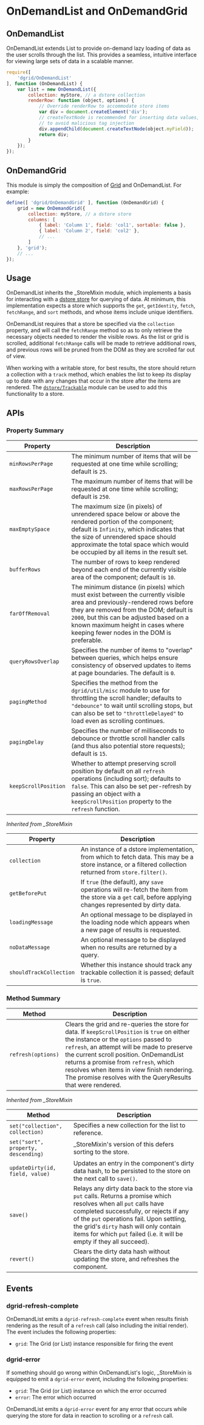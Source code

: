 # OnDemandList and OnDemandGrid

## OnDemandList

OnDemandList extends List to provide on-demand lazy loading of data as the user
scrolls through the list. This provides a seamless, intuitive interface for
viewing large sets of data in a scalable manner.

```js
require([
    'dgrid/OnDemandList'
], function (OnDemandList) {
    var list = new OnDemandList({
        collection: myStore, // a dstore collection
        renderRow: function (object, options) {
            // Override renderRow to accommodate store items
            var div = document.createElement('div');
            // createTextNode is recommended for inserting data values,
            // to avoid malicious tag injection
            div.appendChild(document.createTextNode(object.myField));
            return div;
        }
    });
});
```

## OnDemandGrid

This module is simply the composition of [Grid](Grid.md) and OnDemandList. For example:

```js
define([ 'dgrid/OnDemandGrid' ], function (OnDemandGrid) {
    grid = new OnDemandGrid({
        collection: myStore, // a dstore store
        columns: [
            { label: 'Column 1', field: 'col1', sortable: false },
            { label: 'Column 2', field: 'col2' },
            // ...
        ]
    }, 'grid');
    // ...
});
```

## Usage

OnDemandList inherits the \_StoreMixin module, which implements a basis for
interacting with a [dstore store](https://github.com/SitePen/dstore) for querying of
data. At minimum, this implementation expects a store which supports the `get`,
`getIdentity`, `fetch`, `fetchRange`, and `sort` methods, and whose items include
unique identifiers.

OnDemandList requires that a store be specified via the `collection` property, and
will call the `fetchRange` method so as to only retrieve the necessary objects
needed to render the visible rows. As the list or grid is scrolled, additional
`fetchRange` calls will be made to retrieve additional rows, and previous rows
will be pruned from the DOM as they are scrolled far out of view.

When working with a writable store, for best results, the store should return
a collection with a `track` method, which enables the list to keep its
display up to date with any changes that occur in the store after the items are
rendered. The
[`dstore/Trackable`](https://github.com/SitePen/dstore/blob/master/docs/Collection.md#track)
module can be used to add this functionality to a store.

## APIs

### Property Summary

Property | Description
-------- | -----------
`minRowsPerPage` | The minimum number of items that will be requested at one time while scrolling; default is `25`.
`maxRowsPerPage` | The maximum number of items that will be requested at one time while scrolling; default is `250`.
`maxEmptySpace` | The maximum size (in pixels) of unrendered space below or above the rendered portion of the component; default is `Infinity`, which indicates that the size of unrendered space should approximate the total space which would be occupied by all items in the result set.
`bufferRows` | The number of rows to keep rendered beyond each end of the currently visible area of the component; default is `10`.
`farOffRemoval` | The minimum distance (in pixels) which must exist between the currently visible area and previously-rendered rows before they are removed from the DOM; default is `2000`, but this can be adjusted based on a known maximum height in cases where keeping fewer nodes in the DOM is preferable.
`queryRowsOverlap` | Specifies the number of items to "overlap" between queries, which helps ensure consistency of observed updates to items at page boundaries. The default is `0`.
`pagingMethod` | Specifies the method from the `dgrid/util/misc` module to use for throttling the scroll handler; defaults to `"debounce"` to wait until scrolling stops, but can also be set to `"throttleDelayed"` to load even as scrolling continues.
`pagingDelay` | Specifies the number of milliseconds to debounce or throttle scroll handler calls (and thus also potential store requests); default is `15`.
`keepScrollPosition` | Whether to attempt preserving scroll position by default on all `refresh` operations (including sort); defaults to `false`.  This can also be set per-refresh by passing an object with a `keepScrollPosition` property to the `refresh` function.

*Inherited from _StoreMixin*

Property | Description
-------- | -----------
`collection` | An instance of a dstore implementation, from which to fetch data.  This may be a store instance, or a filtered collection returned from `store.filter()`.
`getBeforePut` | If `true` (the default), any `save` operations will re-fetch the item from the store via a `get` call, before applying changes represented by dirty data.
`loadingMessage` | An optional message to be displayed in the loading node which appears when a new page of results is requested.
`noDataMessage` | An optional message to be displayed when no results are returned by a query.
`shouldTrackCollection` | Whether this instance should track any trackable collection it is passed; default is `true`.

### Method Summary

Method | Description
------ | -----------
`refresh(options)` | Clears the grid and re-queries the store for data.  If `keepScrollPosition` is `true` on either the instance or the `options` passed to `refresh`, an attempt will be made to preserve the current scroll position.  OnDemandList returns a promise from `refresh`, which resolves when items in view finish rendering.  The promise resolves with the QueryResults that were rendered.

*Inherited from _StoreMixin*

Method | Description
------ | -----------
`set("collection", collection)` | Specifies a new collection for the list to reference.
`set("sort", property, descending)` | \_StoreMixin's version of this defers sorting to the store.
`updateDirty(id, field, value)` | Updates an entry in the component's dirty data hash, to be persisted to the store on the next call to `save()`.
`save()` | Relays any dirty data back to the store via `put` calls. Returns a promise which resolves when all `put` calls have completed successfully, or rejects if any of the `put` operations fail.  Upon settling, the grid's `dirty` hash will only contain items for which `put` failed (i.e. it will be empty if they all succeed).
`revert()` | Clears the dirty data hash without updating the store, and refreshes the component.

## Events

### dgrid-refresh-complete

OnDemandList emits a `dgrid-refresh-complete` event when
results finish rendering as the result of a `refresh` call (also including the
initial render). The event includes the following properties:

* `grid`: The Grid (or List) instance responsible for firing the event

### dgrid-error

If something should go wrong within OnDemandList's logic, \_StoreMixin is
equipped to emit a `dgrid-error` event, including the following properties:

* `grid`: The Grid (or List) instance on which the error occurred
* `error`: The error which occurred

OnDemandList emits a `dgrid-error` event for any error that occurs while
querying the store for data in reaction to scrolling or a `refresh` call.